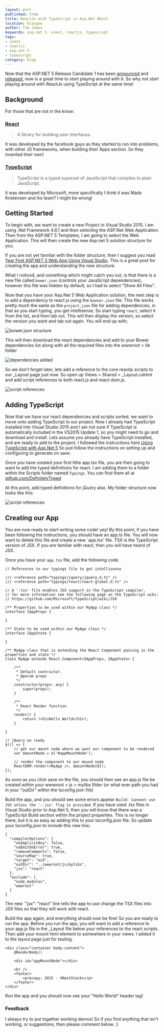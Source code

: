 ```yaml
---
layout: post
published: true
title: ReactJs with TypeScript in Asp.Net NVext
location: Glasgow
author: Tim James
keywords: asp.net 5, vnext, reactjs, typescript
tags:
- vnext
- reactjs
- asp.net 5
- typescript
category: blog
---
```


Now that the ASP.NET 5 Release Candidate 1 has been [announced](http://blogs.msdn.com/b/webdev/archive/2015/11/18/announcing-asp-net-5-release-candidate-1.aspx) and [released](https://get.asp.net/), now is a great time to start playing around with it. So why not start playing around with ReactJs using TypeScript at the same time!

## Background

For those that are not in the know:

### [React](https://facebook.github.io/react/)
> A library for building user interfaces. 

It was developed by the facebook guys as they started to run into problems, with other JS frameworks, when building their Apps section. So they invented their own!

### [TypeScript](http://www.typescriptlang.org/)
> TypeScript is a typed superset of JavaScript that compiles to plain JavaScript.

It was developed by Microsoft, more specifically I think it was Mads Kristensen and his team? I might be wrong!

## Getting Started

To begin with, we want to create a new Project in Visual Studio 2015. I am using .Net Framework 4.6.1 and then selecting the ASP.Net Web Application. Then from the ASP.NET 5 Templates, I am going to select the Web Application. This will then create the new Asp.net 5 solution structure for you.

<!--excerpt-->

If you are not yet familiar with the folder structure, then I suggest you read [Year First ASP.NET 5 Web App Using Visual Studio](http://docs.asp.net/en/latest/tutorials/your-first-aspnet-application.html). This is a great post for creating the app and understanding the new structure.

What I noticed, and something which might catch you out, is that there is a new file called `bower.json` (controls your JavaScript dependencies), however this file was hidden by default, so I had to select "Show All Files".

Now that you have your Asp.Net 5 Web Application solution, the next step is to add a dependency to react js using the `bowser.json` file. This file works pretty much the same as the `project.json` file for adding dependencies, in that as you start typing, you get intellisense. So start typing `react`, select it from the list, and then tab out. This will then display the version, so select the version you want and tab out again. You will end up with;

![bower.json structure](/img/vnext/react/add-react-to-bower-config.jpg)

This will then download the react dependencies and add to your Bower dependencies list along with all the required files into the wwwroot > lib folder

![dependencies added](/img/vnext/react/react-dependencies-added.jpg)

So we don't forget later, lets add a reference to the core reactjs scripts to our _Layout page just now. So open up Views > Shared > _Layout.cshtml and add script references to both react.js and react-dom.js.

![script references](/img/vnext/react/dev-app-script-references.jpg)

## Adding TypeScript

Now that we have our react dependencies and scripts sorted, we want to move onto adding TypeScript to our project. Now I already had TypeScript installed into Visual Studio 2015 and I am not sure if TypeScript is automatically included in the VS2015 Update 1, so you might need to go and download and install.
Lets assume you already have TypeScript installed, and are ready to add to the project. I followed the instructions here [Using TypeScript with Asp.Net 5](https://github.com/Microsoft/typescript/wiki/Using-TypeScript-With-ASP.NET-5) So just follow the instructions on setting up and configuring to generate on save.

Once you have created your first little app.tsx file, you are then going to want to add the typed definitions for react. I am adding them to a folder within the Scripts folder named `Typings`. You can find them all at [github.com/DefinitelyTyped](https://github.com/DefinitelyTyped/DefinitelyTyped/tree/master/react)

At this point, add typed definitions for jQuery also. My folder structure now looks like this:

![script references](/img/vnext/react/folder-structure.jpg)

## Creating our App

You are now ready to start writing some code! yey! By this point, if you have been following the instructions, you should have an app.ts file. You will now want to delete this file and create a new `app.tsx' file. TSX is the TypeScript version of JSX. If you are familiar with react, then you will have heard of JSX.

Once you have your `app.tsx` file, add the following code.

    // References to our typings file to get intellisense

    /// <reference path="typings/jquery/jquery.d.ts" />
    /// <reference path="typings/react/react-global.d.ts" />

    // A '.tsx' file enables JSX support in the TypeScript compiler, 
    // for more information see the following page on the TypeScript wiki:
    // https://github.com/Microsoft/TypeScript/wiki/JSX

    /** Properties to be used within our MyApp class */
    interface IAppProps {

    }

    /** State to be used within our MyApp class */
    interface IAppState {

    }

    /** MyApp class that is extending the React Component passing in the properties and state */
    class MyApp extends React.Component<IAppProps, IAppState> {
    
        /**
         * Default contructor.
         * @param props
         */
        constructor(props: any) {
            super(props);
        }

        /**
         * React Render function
         */
        render() {
            return (<h1>Hello World</h1>);
        }

    }

    // jQuery on ready
    $(() => {
        // get our mount node where we want our component to be rendered
        var $mountNode = $('#appMountNode');     

        // render the component to our mound node
        ReactDOM.render(<MyApp />, $mountNode[0]);
    });

As soon as you click save on the file, you should then see an app.js file be created within your wwwroot > js > mylibs filder (or what ever path you had in your "outDir" within the tsconfig.json file)

Build the app, and you should see some errors appear `Build: Cannont use JSX unless the '--jsx' flag is provided`. If you have used .tsx files in Visual Studio prior to Asp.Net 5, then you will know that there was a TypeScript Build section within the project properties. This is no longer there, but it is as easy as adding this to your tsconfig.json file. So update your tsconfig.json to include this new line;

    {
      "compilerOptions": {
        "noImplicitAny": false,
        "noEmitOnError": true,
        "removeComments": false,
        "sourceMap": true,
        "target": "es5",
        "outDir": "../wwwroot/js/mylibs",
        "jsx": "react"
      },
      "exclude": [
        "node_modules",
        "wwwroot"
      ]
    }

The new `"jsx": "react" line tells the app to use change the TSX files into JSX files so that they will work with react.

Build the app again, and everything should now be fine! So you are ready to run the app. Before you run the app, you will want to add a reference to your app.js file in the _Layout file below your references to the react scripts. Then add your mount html element to somewhere in your views. I added it to the layout page just for testing.

    <div class="container body-content">
        @RenderBody()

        <div id="appMountNode"></div>

        <hr />
        <footer>
            <p>&copy; 2015 - VNextStacks</p>
        </footer>
    </div>

Run the app and you should now see your "Hello World" header tag!

### Feedback

I always try to put together working demos! So if you find anything that isn't working, or suggestions, then please comment below. :)
